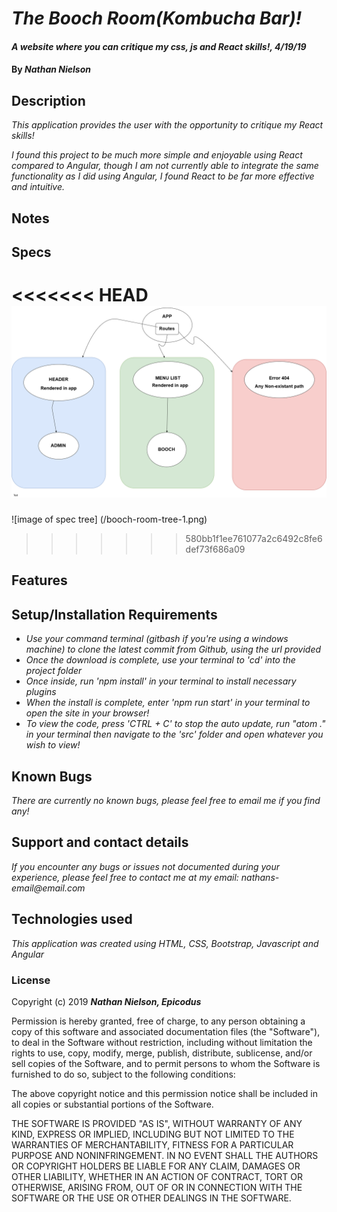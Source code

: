 # _The Booch Room(Kombucha Bar)!_

#### _A website where you can critique my css, js and React skills!, 4/19/19_

#### By _**Nathan Nielson**_

## Description

_This application provides the user with the opportunity to critique my React skills!_

_I found this project to be much more simple and enjoyable using React compared to Angular, though I am not currently able to integrate the same functionality as I did using Angular, I found React to be far more effective and intuitive._

## Notes

## Specs

<<<<<<< HEAD
![image of spec tree](booch-room-tree-1.png)
=======
![image of spec tree] (/booch-room-tree-1.png)
>>>>>>> 580bb1f1ee761077a2c6492c8fe6def73f686a09

## Features


## Setup/Installation Requirements

* _Use your command terminal (gitbash if you're using a windows machine) to clone the latest commit from Github, using the url provided_
* _Once the download is complete, use your terminal to 'cd' into the project folder_
* _Once inside, run 'npm install' in your terminal to install necessary plugins_
* _When the install is complete, enter 'npm run start' in your terminal to open the site in your browser!_
* _To view the code, press 'CTRL + C' to stop the auto update, run "atom ." in your terminal then navigate to the 'src' folder and open whatever you wish to view!_

## Known Bugs
_There are currently no known bugs, please feel free to email me if you find any!_

## Support and contact details
_If you encounter any bugs or issues not documented during your experience, please feel free to contact me at my email: nathans-email@email.com_

## Technologies used

_This application was created using HTML, CSS, Bootstrap, Javascript and Angular_

### License

Copyright (c) 2019 **_Nathan Nielson, Epicodus_**

Permission is hereby granted, free of charge, to any person obtaining a copy
of this software and associated documentation files (the "Software"), to deal
in the Software without restriction, including without limitation the rights
to use, copy, modify, merge, publish, distribute, sublicense, and/or sell
copies of the Software, and to permit persons to whom the Software is
furnished to do so, subject to the following conditions:

The above copyright notice and this permission notice shall be included in all
copies or substantial portions of the Software.

THE SOFTWARE IS PROVIDED "AS IS", WITHOUT WARRANTY OF ANY KIND, EXPRESS OR
IMPLIED, INCLUDING BUT NOT LIMITED TO THE WARRANTIES OF MERCHANTABILITY,
FITNESS FOR A PARTICULAR PURPOSE AND NONINFRINGEMENT. IN NO EVENT SHALL THE
AUTHORS OR COPYRIGHT HOLDERS BE LIABLE FOR ANY CLAIM, DAMAGES OR OTHER
LIABILITY, WHETHER IN AN ACTION OF CONTRACT, TORT OR OTHERWISE, ARISING FROM,
OUT OF OR IN CONNECTION WITH THE SOFTWARE OR THE USE OR OTHER DEALINGS IN THE
SOFTWARE.
